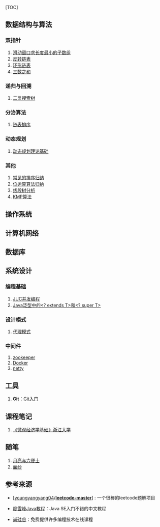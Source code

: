 [TOC]

## 数据结构与算法

### 双指针

1. [滑动窗口求长度最小的子数组](./notes/problems/滑动窗口求长度最小的子数组.md)
2. [反转链表](./notes/problems/反转链表.md)
3. [环形链表](./notes/problems/环形链表.md)
4. [三数之和](./notes/problems/三数之和.md)



### 递归与回溯

1. [二叉搜索树](./notes/二叉搜索树.md)



### 分治算法

1. [链表排序](./notes/problems/链表排序.md)



### 动态规划

1. [动态规划理论基础](./notes/动态规划理论基础.md)



### 其他

1. [常见的排序归纳](./notes/排序算法.md)
2. [位运算算法归纳](./notes/位运算算法.md)
3. [线段树分析](./notes/线段树.md)
4. [KMP算法](./notes/KMP算法.md)





## 操作系统





## 计算机网络



## 数据库



## 系统设计

### 编程基础

1. [JUC并发编程](./notes/JUC并发编程.md)
2. [Java泛型中的<? extends T>和<? super T>](./notes/Java泛型中的extends和super.md)



### 设计模式

1. [代理模式](./notes/代理模式.md)



### 中间件

1. [zookeeper](docs/zookeeper)
2. [Docker](./notes/Docker.md)
3. [netty](docs/netty)





## 工具

1. **Git**：[Git入门](./notes/Git入门.md)



## 课程笔记

1. [《微观经济学基础》浙江大学](./notes/《微观经济学基础》浙江大学.md)



## 随笔

1. [月亮与六便士](./notes/月亮与六便士.md)
2. [面纱](./notes/面纱.md)





## 参考来源

- [[youngyangyang04](https://github.com/youngyangyang04)/**[leetcode-master](https://github.com/youngyangyang04/leetcode-master)**] : 一个很棒的leetcode题解项目

- [廖雪峰Java教程](https://www.liaoxuefeng.com/wiki/1252599548343744)：Java SE入门不错的中文教程

- [尚硅谷](https://space.bilibili.com/302417610)：免费提供许多编程技术在线课程